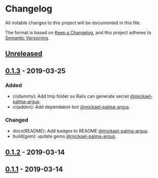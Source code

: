 # Changelog
All notable changes to this project will be documented in this file.

The format is based on [Keep a Changelog](https://keepachangelog.com/en/1.0.0/),
and this project adheres to [Semantic Versioning](https://semver.org/spec/v2.0.0.html).

## [Unreleased]

## [0.1.3] - 2019-03-25
### Added
- ci(dummy): Add tmp folder so Rails can generate secret [@mickael-palma-argus].
- ci(addon): Add dependabot-bot [@mickael-palma-argus].

### Changed
- docs(README): Add badges to README [@mickael-palma-argus].
- build(gem): update gems [@mickael-palma-argus].

## [0.1.2] - 2019-03-14

## [0.1.1] - 2019-03-14

[Unreleased]: https://github.com/argus-api-team/activestorage-openstack/compare/v0.1.3...HEAD
[0.1.3]: https://github.com/argus-api-team/activestorage-openstack/compare/v0.1.2...v0.1.3
[0.1.2]: https://github.com/argus-api-team/activestorage-openstack/compare/v0.1.1...v0.1.2
[0.1.1]: https://github.com/argus-api-team/activestorage-openstack/compare/3f0bd0f9001f0a8e40de41825030be57ec674c0f...v0.1.1
[@mickael-palma-argus]: https://github.com/mickael-palma-argus
[@theo-delaune-argus]: https://github.com/theo-delaune-argus
[@argus-api-team]: https://github.com/argus-api-team
[@adeparseval]: http://stash.argusauto.com:7990/users/adeparseval
